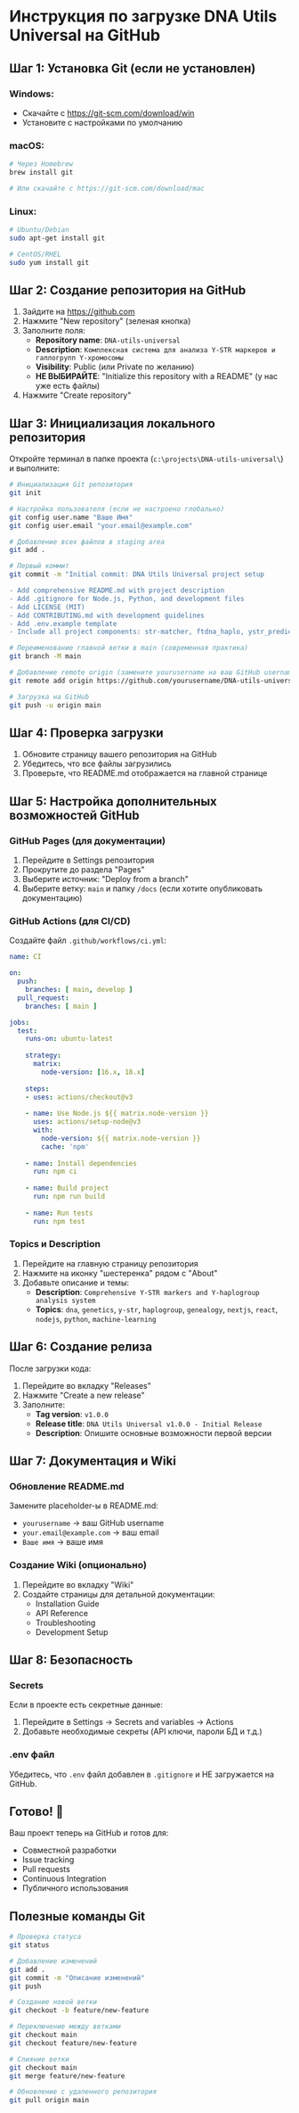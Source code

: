# Инструкция по загрузке DNA Utils Universal на GitHub

## Шаг 1: Установка Git (если не установлен)

### Windows:
- Скачайте с https://git-scm.com/download/win
- Установите с настройками по умолчанию

### macOS:
```bash
# Через Homebrew
brew install git

# Или скачайте с https://git-scm.com/download/mac
```

### Linux:
```bash
# Ubuntu/Debian
sudo apt-get install git

# CentOS/RHEL
sudo yum install git
```

## Шаг 2: Создание репозитория на GitHub

1. Зайдите на https://github.com
2. Нажмите "New repository" (зеленая кнопка)
3. Заполните поля:
   - **Repository name**: `DNA-utils-universal`
   - **Description**: `Комплексная система для анализа Y-STR маркеров и гаплогрупп Y-хромосомы`
   - **Visibility**: Public (или Private по желанию)
   - **НЕ ВЫБИРАЙТЕ**: "Initialize this repository with a README" (у нас уже есть файлы)
4. Нажмите "Create repository"

## Шаг 3: Инициализация локального репозитория

Откройте терминал в папке проекта (`c:\projects\DNA-utils-universal\`) и выполните:

```bash
# Инициализация Git репозитория
git init

# Настройка пользователя (если не настроено глобально)
git config user.name "Ваше Имя"
git config user.email "your.email@example.com"

# Добавление всех файлов в staging area
git add .

# Первый коммит
git commit -m "Initial commit: DNA Utils Universal project setup

- Add comprehensive README.md with project description
- Add .gitignore for Node.js, Python, and development files  
- Add LICENSE (MIT)
- Add CONTRIBUTING.md with development guidelines
- Add .env.example template
- Include all project components: str-matcher, ftdna_haplo, ystr_predictor"

# Переименование главной ветки в main (современная практика)
git branch -M main

# Добавление remote origin (замените yourusername на ваш GitHub username)
git remote add origin https://github.com/yourusername/DNA-utils-universal.git

# Загрузка на GitHub
git push -u origin main
```

## Шаг 4: Проверка загрузки

1. Обновите страницу вашего репозитория на GitHub
2. Убедитесь, что все файлы загрузились
3. Проверьте, что README.md отображается на главной странице

## Шаг 5: Настройка дополнительных возможностей GitHub

### GitHub Pages (для документации)
1. Перейдите в Settings репозитория
2. Прокрутите до раздела "Pages"
3. Выберите источник: "Deploy from a branch"
4. Выберите ветку: `main` и папку `/docs` (если хотите опубликовать документацию)

### GitHub Actions (для CI/CD)
Создайте файл `.github/workflows/ci.yml`:

```yaml
name: CI

on:
  push:
    branches: [ main, develop ]
  pull_request:
    branches: [ main ]

jobs:
  test:
    runs-on: ubuntu-latest
    
    strategy:
      matrix:
        node-version: [16.x, 18.x]
    
    steps:
    - uses: actions/checkout@v3
    
    - name: Use Node.js ${{ matrix.node-version }}
      uses: actions/setup-node@v3
      with:
        node-version: ${{ matrix.node-version }}
        cache: 'npm'
    
    - name: Install dependencies
      run: npm ci
    
    - name: Build project
      run: npm run build
    
    - name: Run tests
      run: npm test
```

### Topics и Description
1. Перейдите на главную страницу репозитория
2. Нажмите на иконку "шестеренка" рядом с "About"
3. Добавьте описание и темы:
   - **Description**: `Comprehensive Y-STR markers and Y-haplogroup analysis system`
   - **Topics**: `dna`, `genetics`, `y-str`, `haplogroup`, `genealogy`, `nextjs`, `react`, `nodejs`, `python`, `machine-learning`

## Шаг 6: Создание релиза

После загрузки кода:

1. Перейдите во вкладку "Releases"
2. Нажмите "Create a new release"
3. Заполните:
   - **Tag version**: `v1.0.0`
   - **Release title**: `DNA Utils Universal v1.0.0 - Initial Release`
   - **Description**: Опишите основные возможности первой версии

## Шаг 7: Документация и Wiki

### Обновление README.md
Замените placeholder-ы в README.md:
- `yourusername` → ваш GitHub username
- `your.email@example.com` → ваш email
- `Ваше имя` → ваше имя

### Создание Wiki (опционально)
1. Перейдите во вкладку "Wiki" 
2. Создайте страницы для детальной документации:
   - Installation Guide
   - API Reference  
   - Troubleshooting
   - Development Setup

## Шаг 8: Безопасность

### Secrets
Если в проекте есть секретные данные:
1. Перейдите в Settings → Secrets and variables → Actions
2. Добавьте необходимые секреты (API ключи, пароли БД и т.д.)

### .env файл
Убедитесь, что `.env` файл добавлен в `.gitignore` и НЕ загружается на GitHub.

## Готово! 🎉

Ваш проект теперь на GitHub и готов для:
- Совместной разработки
- Issue tracking
- Pull requests
- Continuous Integration
- Публичного использования

## Полезные команды Git

```bash
# Проверка статуса
git status

# Добавление изменений
git add .
git commit -m "Описание изменений"
git push

# Создание новой ветки
git checkout -b feature/new-feature

# Переключение между ветками
git checkout main
git checkout feature/new-feature

# Слияние ветки
git checkout main
git merge feature/new-feature

# Обновление с удаленного репозитория
git pull origin main
```
